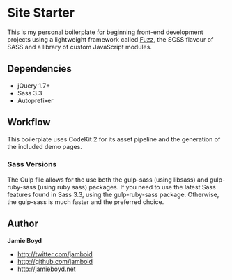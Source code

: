 # Site Starter

This is my personal boilerplate for beginning front-end development projects using a lightweight framework called [Fuzz](https://github.com/jamboid/Fuzz), the SCSS flavour of SASS and a library of custom JavaScript modules.

## Dependencies

- jQuery 1.7+
- Sass 3.3
- Autoprefixer

## Workflow

This boilerplate uses CodeKit 2 for its asset pipeline and the generation of the included demo pages.

### Sass Versions

The Gulp file allows for the use both the gulp-sass (using libsass) and gulp-ruby-sass (using ruby sass) packages. If you need to use the latest Sass features found in Sass 3.3, using the gulp-ruby-sass package. Otherwise, the gulp-sass is much faster and the preferred choice.

## Author

**Jamie Boyd**

+ http://twitter.com/jamboid
+ http://github.com/jamboid
+ http://jamieboyd.net